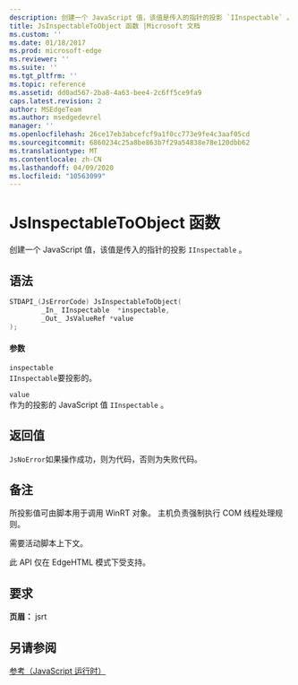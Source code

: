 ```yaml
---
description: 创建一个 JavaScript 值，该值是传入的指针的投影 `IInspectable` 。
title: JsInspectableToObject 函数 |Microsoft 文档
ms.custom: ''
ms.date: 01/18/2017
ms.prod: microsoft-edge
ms.reviewer: ''
ms.suite: ''
ms.tgt_pltfrm: ''
ms.topic: reference
ms.assetid: dd0ad567-2ba8-4a63-bee4-2c6ff5ce9fa9
caps.latest.revision: 2
author: MSEdgeTeam
ms.author: msedgedevrel
manager: ''
ms.openlocfilehash: 26ce17eb3abcefcf9a1f0cc773e9fe4c3aaf05cd
ms.sourcegitcommit: 6860234c25a8be863b7f29a54838e78e120dbb62
ms.translationtype: MT
ms.contentlocale: zh-CN
ms.lasthandoff: 04/09/2020
ms.locfileid: "10563099"
---
```

# JsInspectableToObject 函数
创建一个 JavaScript 值，该值是传入的指针的投影 `IInspectable` 。  
  
## 语法  
  
```cpp  
STDAPI_(JsErrorCode) JsInspectableToObject(  
        _In_ IInspectable  *inspectable,  
        _Out_ JsValueRef *value  
);  
```  
  
#### 参数  
 `inspectable`  
 `IInspectable`要投影的。  
  
 `value`  
 作为的投影的 JavaScript 值 `IInspectable` 。  
  
## 返回值  
 `JsNoError`如果操作成功，则为代码，否则为失败代码。  
  
## 备注  
 所投影值可由脚本用于调用 WinRT 对象。 主机负责强制执行 COM 线程处理规则。  
  
 需要活动脚本上下文。  
  
 此 API 仅在 EdgeHTML 模式下受支持。  
  
## 要求  
 **页眉：** jsrt  
  
## 另请参阅  
 [参考（JavaScript 运行时）](../chakra-hosting/reference-javascript-runtime.md)